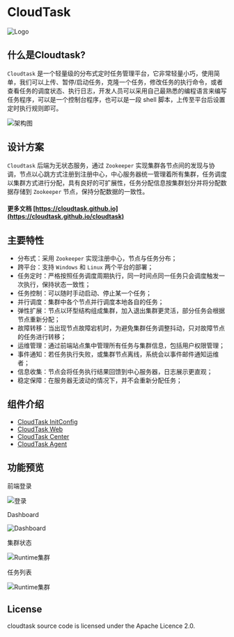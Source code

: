 # CloudTask

![Logo](https://avatars0.githubusercontent.com/u/28881302?s=150&v=4)
## 什么是Cloudtask?

`Cloudtask` 是一个轻量级的分布式定时任务管理平台，它非常轻量小巧，使用简单，我们可以上传、暂停/启动任务，克隆一个任务，修改任务的执行命令，或者查看任务的调度状态、执行日志，开发人员可以采用自己最熟悉的编程语言来编写任务程序，可以是一个控制台程序，也可以是一段 shell 脚本，上传至平台后设置定时执行规则即可。

![架构图](https://cloudtask.github.io/cloudtask/_media/cloudtask.png)

## 设计方案

`Cloudtask` 后端为无状态服务，通过 `Zookeeper` 实现集群各节点间的发现与协调，节点以心跳方式注册到注册中心，中心服务器统一管理着所有集群，任务调度以集群方式进行分配，具有良好的可扩展性，任务分配信息按集群划分并将分配数据存储到 `Zookeeper` 节点，保持分配数据的一致性。

#### 更多文档 [https://cloudtask.github.io](https://cloudtask.github.io/cloudtask)

## 主要特性   

- 分布式：采用 `Zookeeper` 实现注册中心，节点与任务分布；
- 跨平台：支持 `Windows` 和 `Linux` 两个平台的部署；
- 任务定时：严格按照任务调度周期执行，同一时间点同一任务只会调度触发一次执行，保持状态一致性；
- 任务控制：可以随时手动启动、停止某一个任务；
- 并行调度：集群中各个节点并行调度本地各自的任务；
- 弹性扩展：节点以环型结构组成集群，加入退出集群更灵活，部分任务会根据节点重新分配；
- 故障转移：当出现节点故障宕机时，为避免集群任务调整抖动，只对故障节点的任务进行转移；
- 运维管理：通过前端站点集中管理所有任务与集群信息，包括用户权限管理；
- 事件通知：若任务执行失败，或集群节点离线，系统会以事件邮件通知运维者；
- 信息收集：节点会将任务执行结果回馈到中心服务器，日志展示更直观；
- 稳定保障：在服务器无波动的情况下，并不会重新分配任务；

## 组件介绍

* [CloudTask InitConfig](https://github.com/cloudtask/cloudtask-initconfig)
* [CloudTask Web](https://github.com/cloudtask/cloudtask-web)
* [CloudTask Center](https://github.com/cloudtask/cloudtask-center)
* [CloudTask Agent](https://github.com/cloudtask/cloudtask-agent)

## 功能预览

前端登录

![登录](https://cloudtask.github.io/cloudtask/_media/login.png)

Dashboard

![Dashboard](https://cloudtask.github.io/cloudtask/_media/dashboard.png)

集群状态

![Runtime集群](https://cloudtask.github.io/cloudtask/_media/runtime_states.png)

任务列表

![Runtime集群](https://cloudtask.github.io/cloudtask/_media/tasks_list.png)

## License
cloudtask source code is licensed under the Apache Licence 2.0.